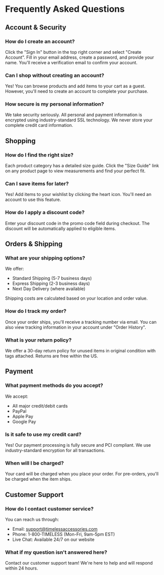 # Frequently Asked Questions

## Account & Security

### How do I create an account?
Click the "Sign In" button in the top right corner and select "Create Account". Fill in your email address, create a password, and provide your name. You'll receive a verification email to confirm your account.

### Can I shop without creating an account?
Yes! You can browse products and add items to your cart as a guest. However, you'll need to create an account to complete your purchase.

### How secure is my personal information?
We take security seriously. All personal and payment information is encrypted using industry-standard SSL technology. We never store your complete credit card information.

## Shopping

### How do I find the right size?
Each product category has a detailed size guide. Click the "Size Guide" link on any product page to view measurements and find your perfect fit.

### Can I save items for later?
Yes! Add items to your wishlist by clicking the heart icon. You'll need an account to use this feature.

### How do I apply a discount code?
Enter your discount code in the promo code field during checkout. The discount will be automatically applied to eligible items.

## Orders & Shipping

### What are your shipping options?
We offer:
- Standard Shipping (5-7 business days)
- Express Shipping (2-3 business days)
- Next Day Delivery (where available)

Shipping costs are calculated based on your location and order value.

### How do I track my order?
Once your order ships, you'll receive a tracking number via email. You can also view tracking information in your account under "Order History".

### What is your return policy?
We offer a 30-day return policy for unused items in original condition with tags attached. Returns are free within the US.

## Payment

### What payment methods do you accept?
We accept:
- All major credit/debit cards
- PayPal
- Apple Pay
- Google Pay

### Is it safe to use my credit card?
Yes! Our payment processing is fully secure and PCI compliant. We use industry-standard encryption for all transactions.

### When will I be charged?
Your card will be charged when you place your order. For pre-orders, you'll be charged when the item ships.

## Customer Support

### How do I contact customer service?
You can reach us through:
- Email: support@timelessaccessories.com
- Phone: 1-800-TIMELESS (Mon-Fri, 9am-5pm EST)
- Live Chat: Available 24/7 on our website

### What if my question isn't answered here?
Contact our customer support team! We're here to help and will respond within 24 hours. 